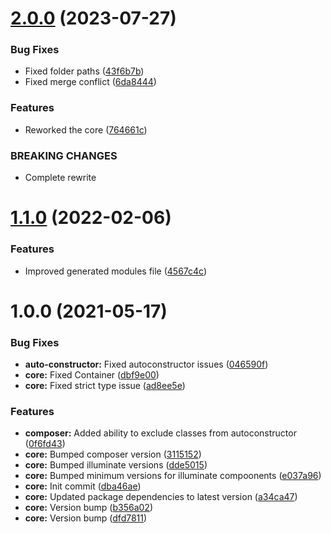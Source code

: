 # [2.0.0](https://github.com/oblakstudio/extremis-core/compare/v1.1.0...v2.0.0) (2023-07-27)


### Bug Fixes

* Fixed folder paths ([43f6b7b](https://github.com/oblakstudio/extremis-core/commit/43f6b7b804e736a005c6a1fce13f72ac6b5b7388))
* Fixed merge conflict ([6da8444](https://github.com/oblakstudio/extremis-core/commit/6da8444017a850d20602ac52c7f6f4afb99c30e3))


### Features

* Reworked the core ([764661c](https://github.com/oblakstudio/extremis-core/commit/764661ca92d0ea44a8d0883cc121a4ef5b9f64d2))


### BREAKING CHANGES

* Complete rewrite

# [1.1.0](https://github.com/oblakstudio/extremis-core/compare/v1.0.0...v1.1.0) (2022-02-06)


### Features

* Improved generated modules file ([4567c4c](https://github.com/oblakstudio/extremis-core/commit/4567c4c067bcafd06f79b9f05b7c0d009c69cfdf))

# 1.0.0 (2021-05-17)


### Bug Fixes

* **auto-constructor:** Fixed autoconstructor issues ([046590f](https://github.com/oblakstudio/extremis-core/commit/046590f3d5eee375eddca7c397c59c79fd6e27f5))
* **core:** Fixed Container ([dbf9e00](https://github.com/oblakstudio/extremis-core/commit/dbf9e00ba4cf9e44ae25cd32779342f02c94cbb0))
* **core:** Fixed strict type issue ([ad8ee5e](https://github.com/oblakstudio/extremis-core/commit/ad8ee5ed34dce9a2f95ac637fb15ef37ca86f11e))


### Features

* **composer:** Added ability to exclude classes from autoconstructor ([0f6fd43](https://github.com/oblakstudio/extremis-core/commit/0f6fd430528d4c4d37c3d9ecf036b4759044c5df))
* **core:** Bumped composer version ([3115152](https://github.com/oblakstudio/extremis-core/commit/31151520d9fba650c6c0a4cfe841b16c75ec04c4))
* **core:** Bumped illuminate versions ([dde5015](https://github.com/oblakstudio/extremis-core/commit/dde5015507078d9da3b89c9a87f05b2c3d152d7f))
* **core:** Bumped minimum versions for illuminate compoonents ([e037a96](https://github.com/oblakstudio/extremis-core/commit/e037a963fde85ea8a2a777736d633541c00b08fd))
* **core:** Init commit ([dba46ae](https://github.com/oblakstudio/extremis-core/commit/dba46ae0842ab8486b558b7d516471d999a74aab))
* **core:** Updated package dependencies to latest version ([a34ca47](https://github.com/oblakstudio/extremis-core/commit/a34ca4772296d09a0c7e2be86da2affc6997a308))
* **core:** Version bump ([b356a02](https://github.com/oblakstudio/extremis-core/commit/b356a0251f52be874278464c02feeabf810d51b5))
* **core:** Version bump ([dfd7811](https://github.com/oblakstudio/extremis-core/commit/dfd7811a5de67225430b5f2c5e8e4f58c891752f))
